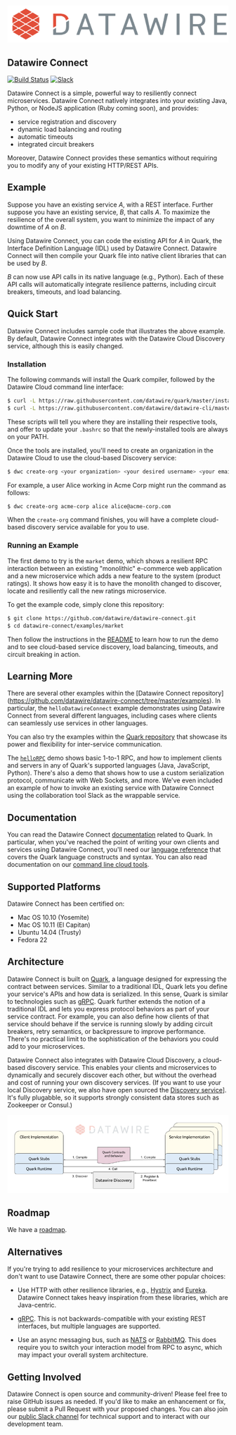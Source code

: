 ![Datawire](static-files/dw-logo.png)

## Datawire Connect
[![Build Status](https://travis-ci.org/datawire/quark.svg?branch=master)](https://travis-ci.org/datawire/quark)
[![Slack](https://datawire-quark.herokuapp.com/badge.svg?dummy)](https://datawire-quark.herokuapp.com)

Datawire Connect is a simple, powerful way to resiliently connect
microservices. Datawire Connect natively integrates into your existing
Java, Python, or NodeJS application (Ruby coming soon), and provides:

* service registration and discovery
* dynamic load balancing and routing
* automatic timeouts
* integrated circuit breakers

Moreover, Datawire Connect provides these semantics without requiring
you to modify any of your existing HTTP/REST APIs.

## Example

Suppose you have an existing service *A*, with a REST
interface. Further suppose you have an existing service, *B*, that
calls *A*. To maximize the resilience of the overall system, you want
to minimize the impact of any downtime of *A* on *B*.

Using Datawire Connect, you can code the existing API for *A*
in Quark, the Interface Definition Language (IDL) used by Datawire
Connect. Datawire Connect will then compile your Quark file into
native client libraries that can be used by *B*.

*B* can now use API calls in its native language (e.g., Python). Each
of these API calls will automatically integrate resilience patterns,
including circuit breakers, timeouts, and load balancing.

## Quick Start

Datawire Connect includes sample code that illustrates the above
example. By default, Datawire Connect integrates with the Datawire
Cloud Discovery service, although this is easily changed.

### Installation

The following commands will install the Quark compiler, followed
by the Datawire Cloud command line interface:

```bash
$ curl -L https://raw.githubusercontent.com/datawire/quark/master/install.sh | bash -s --
$ curl -L https://raw.githubusercontent.com/datawire/datawire-cli/master/install.sh | bash -s --
```

These scripts will tell you where they are installing their respective tools, and
offer to update your `.bashrc` so that the newly-installed tools are always on your
PATH. 

Once the tools are installed, you'll need to create an organization in the Datawire
Cloud to use the cloud-based Discovery service:

```bash
$ dwc create-org <your organization> <your desired username> <your email>
```

For example, a user Alice working in Acme Corp might run the command as follows:

```bash
$ dwc create-org acme-corp alice alice@acme-corp.com
```

When the ```create-org``` command finishes, you will have a complete cloud-based
discovery service available for you to use.

### Running an Example

The first demo to try is the `market` demo, which shows a resilient RPC
interaction between an existing "monolithic" e-commerce web application
and a new microservice which adds a new feature to the system (product
ratings). It shows how easy it is to have the monolith changed to 
discover, locate and resiliently call the new ratings microservice.

To get the example code, simply clone this repository:

```bash
$ git clone https://github.com/datawire/datawire-connect.git
$ cd datawire-connect/examples/market
```

Then follow the instructions in the [README](https://github.com/datawire/datawire-connect/blob/master/examples/market/README.md)
to learn how to run the demo and to see cloud-based service discovery,
load balancing, timeouts, and circuit breaking in action.

## Learning More

There are several other examples within the [Datawire Connect repository]
(https://github.com/datawire/datawire-connect/tree/master/examples). In
particular, the `helloDatawireConnect` example demonstrates using Datawire
Connect from several different languages, including cases where clients can
seamlessly use services in other languages.

You can also try the examples within the 
[Quark repository](https://github.com/datawire/quark/tree/master/examples)
that showcase its power and flexibility for inter-service communication. 

The [```helloRPC```](https://github.com/datawire/quark/tree/master/examples/helloRPC)
demo shows basic 1-to-1 RPC, and how to implement clients and servers in any of Quark's
supported languages (Java, JavaScript, Python). There's also a demo that shows how to
use a custom serialization protocol, communicate with Web Sockets, and more. We've even
included an example of how to invoke an existing service with Datawire Connect using
the collaboration tool Slack as the wrappable service.

## Documentation 

You can read the Datawire Connect [documentation](http://datawire.github.io/quark/0.4/index.html) related to Quark. In particular, when you've reached the point of writing your own clients and services using Datawire Connect, you'll need our [language reference](http://datawire.github.io/quark/0.4/language-reference/index.html) that covers the Quark language constructs and syntax. You can also read documentation on our [command line cloud tools](http://datawire.github.io/datawire-connect/0.4/cli/index.html).

## Supported Platforms

Datawire Connect has been certified on:

* Mac OS 10.10 (Yosemite)
* Mac OS 10.11 (El Capitan)
* Ubuntu 14.04 (Trusty)
* Fedora 22

## Architecture

Datawire Connect is built on
[Quark](https://github.com/datawire/quark), a language designed for
expressing the contract between services. Similar to a traditional
IDL, Quark lets you define your service's APIs and how data is
serialized. In this sense, Quark is similar to technologies such as
[gRPC](http://www.grpc.io). Quark further extends the notion of a
traditional IDL and lets you express protocol behaviors as part of
your service contract. For example, you can also define how clients of
that service should behave if the service is running slowly by adding
circuit breakers, retry semantics, or backpressure to improve
performance. There's no practical limit to the sophistication of the
behaviors you could add to your microservices.

Datawire Connect also integrates with Datawire Cloud Discovery, a
cloud-based discovery service. This enables your clients and
microservices to dynamically and securely discover each other, but
without the overhead and cost of running your own discovery
services. (If you want to use your local Discovery service, we also
have open sourced the [Discovery
service](https://github.com/datawire/discovery)]. It's fully
plugabble, so it supports strongly consistent data stores such as
Zookeeper or Consul.)

![Datawire Connect](static-files/dw-connect.png)

## Roadmap

We have a [roadmap](https://github.com/datawire/datawire-connect/blob/master/ROADMAP.md).

## Alternatives

If you're trying to add resilience to your microservices architecture
and don't want to use Datawire Connect, there are some other popular
choices:

* Use HTTP with other resilience libraries, e.g.,
  [Hystrix](https://github.com/Netflix/Hystrix/) and
  [Eureka](https://github.com/Netflix/eureka). Datawire Connect takes
  heavy inspiration from these libraries, which are Java-centric.
  
* [gRPC](http://www.grpc.io/). This is not backwards-compatible with
  your existing REST interfaces, but multiple languages are
  supported.

* Use an async messaging bus, such as [NATS](http://nats.io) or
  [RabbitMQ](http://www.rabbitmq.com/). This does require you to
  switch your interaction model from RPC to async, which may impact
  your overall system architecture.


## Getting Involved

Datawire Connect is open source and community-driven! Please feel free
to raise GitHub issues as needed. If you'd like to make an enhancement
or fix, please submit a Pull Request with your proposed changes. You
can also join our [public Slack
channel](https://datawire-quark.herokuapp.com/) for technical support
and to interact with our development team.

